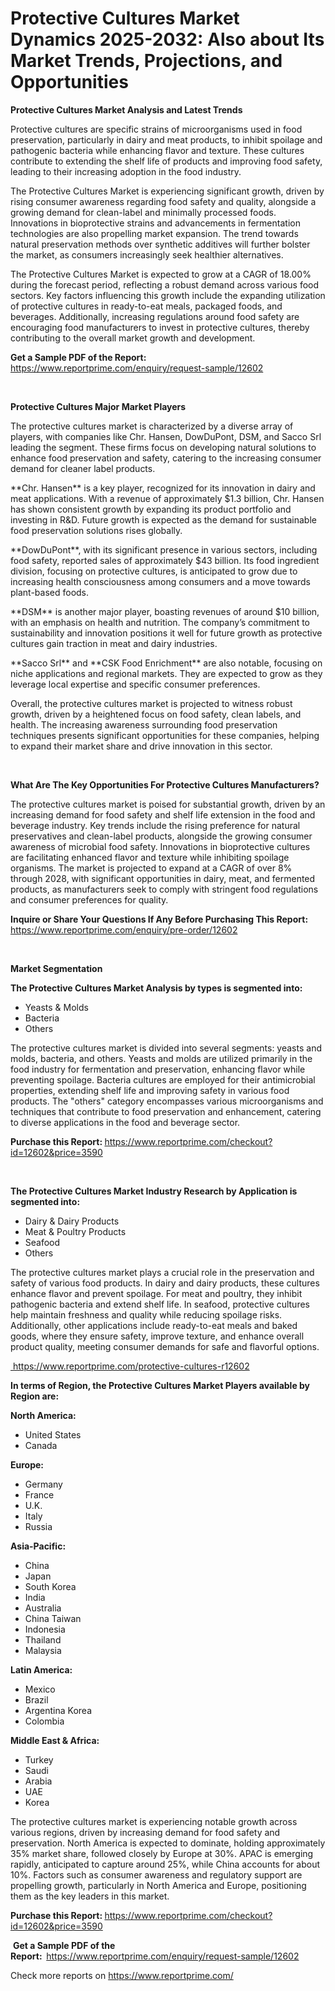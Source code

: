 <p><h1>Protective Cultures Market Dynamics 2025-2032: Also about Its Market Trends, Projections, and Opportunities</h1></p><p><strong>Protective Cultures Market Analysis and Latest Trends</strong></p>
<p><p>Protective cultures are specific strains of microorganisms used in food preservation, particularly in dairy and meat products, to inhibit spoilage and pathogenic bacteria while enhancing flavor and texture. These cultures contribute to extending the shelf life of products and improving food safety, leading to their increasing adoption in the food industry.</p><p>The Protective Cultures Market is experiencing significant growth, driven by rising consumer awareness regarding food safety and quality, alongside a growing demand for clean-label and minimally processed foods. Innovations in bioprotective strains and advancements in fermentation technologies are also propelling market expansion. The trend towards natural preservation methods over synthetic additives will further bolster the market, as consumers increasingly seek healthier alternatives.</p><p>The Protective Cultures Market is expected to grow at a CAGR of 18.00% during the forecast period, reflecting a robust demand across various food sectors. Key factors influencing this growth include the expanding utilization of protective cultures in ready-to-eat meals, packaged foods, and beverages. Additionally, increasing regulations around food safety are encouraging food manufacturers to invest in protective cultures, thereby contributing to the overall market growth and development.</p></p>
<p><strong>Get a Sample PDF of the Report:&nbsp;</strong> <a href="https://www.reportprime.com/enquiry/request-sample/12602?utm_campaign=2099&utm_medium=2&utm_source=Github&utm_content=ia&utm_term=19032025&utm_id=protective-cultures">https://www.reportprime.com/enquiry/request-sample/12602</a></p>
<p>&nbsp;</p>
<p><strong>Protective Cultures Major Market Players</strong></p>
<p><p>The protective cultures market is characterized by a diverse array of players, with companies like Chr. Hansen, DowDuPont, DSM, and Sacco Srl leading the segment. These firms focus on developing natural solutions to enhance food preservation and safety, catering to the increasing consumer demand for cleaner label products.</p><p>**Chr. Hansen** is a key player, recognized for its innovation in dairy and meat applications. With a revenue of approximately $1.3 billion, Chr. Hansen has shown consistent growth by expanding its product portfolio and investing in R&D. Future growth is expected as the demand for sustainable food preservation solutions rises globally.</p><p>**DowDuPont**, with its significant presence in various sectors, including food safety, reported sales of approximately $43 billion. Its food ingredient division, focusing on protective cultures, is anticipated to grow due to increasing health consciousness among consumers and a move towards plant-based foods.</p><p>**DSM** is another major player, boasting revenues of around $10 billion, with an emphasis on health and nutrition. The company’s commitment to sustainability and innovation positions it well for future growth as protective cultures gain traction in meat and dairy industries.</p><p>**Sacco Srl** and **CSK Food Enrichment** are also notable, focusing on niche applications and regional markets. They are expected to grow as they leverage local expertise and specific consumer preferences.</p><p>Overall, the protective cultures market is projected to witness robust growth, driven by a heightened focus on food safety, clean labels, and health. The increasing awareness surrounding food preservation techniques presents significant opportunities for these companies, helping to expand their market share and drive innovation in this sector.</p></p>
<p>&nbsp;</p>
<p><strong>What Are The Key Opportunities For Protective Cultures Manufacturers?</strong></p>
<p><p>The protective cultures market is poised for substantial growth, driven by an increasing demand for food safety and shelf life extension in the food and beverage industry. Key trends include the rising preference for natural preservatives and clean-label products, alongside the growing consumer awareness of microbial food safety. Innovations in bioprotective cultures are facilitating enhanced flavor and texture while inhibiting spoilage organisms. The market is projected to expand at a CAGR of over 8% through 2028, with significant opportunities in dairy, meat, and fermented products, as manufacturers seek to comply with stringent food regulations and consumer preferences for quality.</p></p>
<p><strong>Inquire or Share Your Questions If Any Before Purchasing This Report:</strong> <a href="https://www.reportprime.com/enquiry/pre-order/12602?utm_campaign=2099&utm_medium=2&utm_source=Github&utm_content=ia&utm_term=19032025&utm_id=protective-cultures">https://www.reportprime.com/enquiry/pre-order/12602</a></p>
<p>&nbsp;</p>
<p><strong>Market Segmentation</strong></p>
<p><strong>The Protective Cultures Market Analysis by types is segmented into:</strong></p>
<p><ul><li>Yeasts & Molds</li><li>Bacteria</li><li>Others</li></ul></p>
<p><p>The protective cultures market is divided into several segments: yeasts and molds, bacteria, and others. Yeasts and molds are utilized primarily in the food industry for fermentation and preservation, enhancing flavor while preventing spoilage. Bacteria cultures are employed for their antimicrobial properties, extending shelf life and improving safety in various food products. The "others" category encompasses various microorganisms and techniques that contribute to food preservation and enhancement, catering to diverse applications in the food and beverage sector.</p></p>
<p><strong>Purchase this Report:&nbsp;</strong><a href="https://www.reportprime.com/checkout?id=12602&price=3590&utm_campaign=2099&utm_medium=2&utm_source=Github&utm_content=ia&utm_term=19032025&utm_id=protective-cultures">https://www.reportprime.com/checkout?id=12602&price=3590</a></p>
<p>&nbsp;</p>
<p><strong>The Protective Cultures Market Industry Research by Application is segmented into:</strong></p>
<p><ul><li>Dairy & Dairy Products</li><li>Meat & Poultry Products</li><li>Seafood</li><li>Others</li></ul></p>
<p><p>The protective cultures market plays a crucial role in the preservation and safety of various food products. In dairy and dairy products, these cultures enhance flavor and prevent spoilage. For meat and poultry, they inhibit pathogenic bacteria and extend shelf life. In seafood, protective cultures help maintain freshness and quality while reducing spoilage risks. Additionally, other applications include ready-to-eat meals and baked goods, where they ensure safety, improve texture, and enhance overall product quality, meeting consumer demands for safe and flavorful options.</p></p>
<p><a href="https://www.reportprime.com/protective-cultures-r12602?utm_campaign=2099&utm_medium=2&utm_source=Github&utm_content=ia&utm_term=19032025&utm_id=protective-cultures">&nbsp;https://www.reportprime.com/protective-cultures-r12602</a></p>
<p><strong>In terms of Region, the Protective Cultures Market Players available by Region are:</strong></p>
<p>
    <p> <strong> North America: </strong>
        <ul>
            <li>United States</li>
            <li>Canada</li>
        </ul>
        </p> 
    <p> <strong> Europe: </strong>
        <ul>
            <li>Germany</li>
            <li>France</li>
            <li>U.K.</li>
            <li>Italy</li>
            <li>Russia</li>
        </ul>
        </p> 
    <p> <strong> Asia-Pacific: </strong>
        <ul>
            <li>China</li>
            <li>Japan</li>
            <li>South Korea</li>
            <li>India</li>
            <li>Australia</li>
            <li>China Taiwan</li>
            <li>Indonesia</li>
            <li>Thailand</li>
            <li>Malaysia</li>
        </ul>
        </p> 
    <p> <strong> Latin America: </strong>
        <ul>
            <li>Mexico</li>
            <li>Brazil</li>
            <li>Argentina Korea</li>
            <li>Colombia</li>
        </ul>
        </p> 
    <p> <strong> Middle East & Africa: </strong>
        <ul>
            <li>Turkey</li>
            <li>Saudi</li>
            <li>Arabia</li>
            <li>UAE</li>
            <li>Korea</li>
        </ul>
    </p>
    </p>
<p><p>The protective cultures market is experiencing notable growth across various regions, driven by increasing demand for food safety and preservation. North America is expected to dominate, holding approximately 35% market share, followed closely by Europe at 30%. APAC is emerging rapidly, anticipated to capture around 25%, while China accounts for about 10%. Factors such as consumer awareness and regulatory support are propelling growth, particularly in North America and Europe, positioning them as the key leaders in this market.</p></p>
<p><strong>Purchase this Report: </strong><a href="https://www.reportprime.com/checkout?id=12602&price=3590&utm_campaign=2099&utm_medium=2&utm_source=Github&utm_content=ia&utm_term=19032025&utm_id=protective-cultures">https://www.reportprime.com/checkout?id=12602&price=3590</a></p>
<p>&nbsp;<strong>Get a Sample PDF of the Report:&nbsp;&nbsp;</strong><a href="https://www.reportprime.com/enquiry/request-sample/12602?utm_campaign=2099&utm_medium=2&utm_source=Github&utm_content=ia&utm_term=19032025&utm_id=protective-cultures">https://www.reportprime.com/enquiry/request-sample/12602</a></p>
<p><strong></strong></p>
<p>Check more reports on <a href="https://www.reportprime.com/?utm_campaign=2099&utm_medium=2&utm_source=Github&utm_content=ia&utm_term=19032025&utm_id=protective-cultures">https://www.reportprime.com/</a></p>